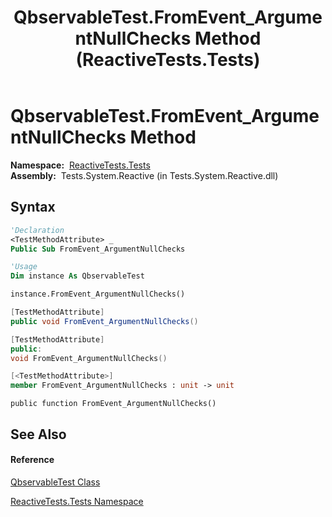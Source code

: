 ﻿---
title: QbservableTest.FromEvent_ArgumentNullChecks Method  (ReactiveTests.Tests)
TOCTitle: FromEvent_ArgumentNullChecks Method
ms:assetid: M:ReactiveTests.Tests.QbservableTest.FromEvent_ArgumentNullChecks
ms:mtpsurl: https://msdn.microsoft.com/en-us/library/reactivetests.tests.qbservabletest.fromevent_argumentnullchecks(v=VS.103)
ms:contentKeyID: 36620634
ms.date: 06/28/2011
mtps_version: v=VS.103
f1_keywords:
- ReactiveTests.Tests.QbservableTest.FromEvent_ArgumentNullChecks
dev_langs:
- CSharp
- JScript
- VB
- FSharp
- c++
---

# QbservableTest.FromEvent\_ArgumentNullChecks Method

**Namespace:**  [ReactiveTests.Tests](hh289046\(v=vs.103\).md)  
**Assembly:**  Tests.System.Reactive (in Tests.System.Reactive.dll)

## Syntax

``` vb
'Declaration
<TestMethodAttribute> _
Public Sub FromEvent_ArgumentNullChecks
```

``` vb
'Usage
Dim instance As QbservableTest

instance.FromEvent_ArgumentNullChecks()
```

``` csharp
[TestMethodAttribute]
public void FromEvent_ArgumentNullChecks()
```

``` c++
[TestMethodAttribute]
public:
void FromEvent_ArgumentNullChecks()
```

``` fsharp
[<TestMethodAttribute>]
member FromEvent_ArgumentNullChecks : unit -> unit 
```

``` jscript
public function FromEvent_ArgumentNullChecks()
```

## See Also

#### Reference

[QbservableTest Class](hh315250\(v=vs.103\).md)

[ReactiveTests.Tests Namespace](hh289046\(v=vs.103\).md)

